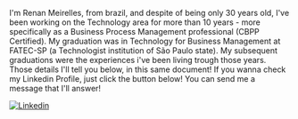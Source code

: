 I'm Renan Meirelles, from brazil, and despite of being only 30 years old, I've been working on the Technology area for more than 10 years - more specifically as a Business Process Management professional (CBPP Certified). My graduation was in  Technology for Business Management at FATEC-SP (a Technologist institution of São Paulo state). My subsequent graduations were the experiences i've been living trough those years. Those details I'll tell you below, in this same document!
If you wanna check my Linkedin Profile, just click the button below! You can send me a message that I'll answer!


[![Linkedin](https://scontent.fvcp2-1.fna.fbcdn.net/v/t1.15752-9/83896920_630999031008245_1134907814766968832_n.png?_nc_cat=106&_nc_ohc=UGkaxYLiu6MAX-Wi9P8&_nc_ht=scontent.fvcp2-1.fna&oh=6fdb1e508658a2fbffdad9617eff875c&oe=5ED9FFE1)](https://www.linkedin.com/in/renan-girotto-meirelles-21311121/)

